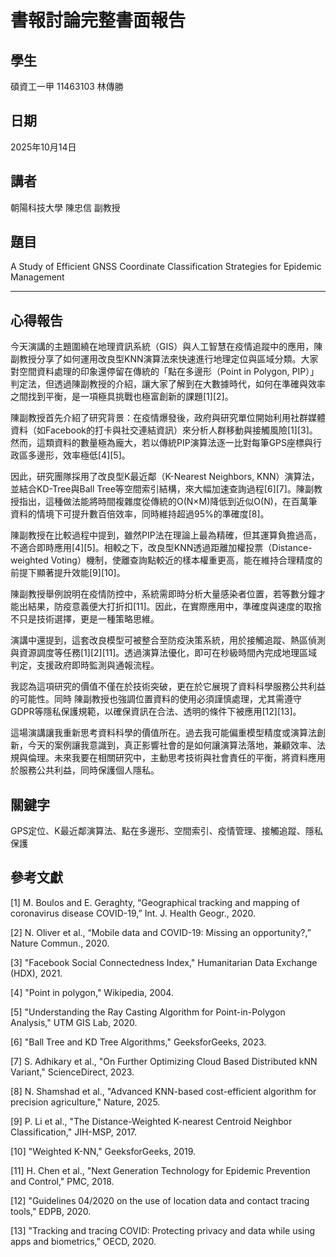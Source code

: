 # 書報討論完整書面報告

## 學生
碩資工一甲 11463103 林傳勝
## 日期
2025年10月14日
## 講者
朝陽科技大學 陳忠信 副教授
## 題目
A Study of Efficient GNSS Coordinate Classification Strategies for Epidemic Management

---
## 心得報告
今天演講的主題圍繞在地理資訊系統（GIS）與人工智慧在疫情追蹤中的應用，陳副教授分享了如何運用改良型KNN演算法來快速進行地理定位與區域分類。大家對空間資料處理的印象還停留在傳統的「點在多邊形（Point in Polygon, PIP）」判定法，但透過陳副教授的介紹，讓大家了解到在大數據時代，如何在準確與效率之間找到平衡，是一項極具挑戰也極富創新的課題[1][2]。

陳副教授首先介紹了研究背景：在疫情爆發後，政府與研究單位開始利用社群媒體資料（如Facebook的打卡與社交連結資訊）來分析人群移動與接觸風險[1][3]。然而，這類資料的數量極為龐大，若以傳統PIP演算法逐一比對每筆GPS座標與行政區多邊形，效率極低[4][5]。

因此，研究團隊採用了改良型K最近鄰（K-Nearest Neighbors, KNN）演算法，並結合KD-Tree與Ball Tree等空間索引結構，來大幅加速查詢過程[6][7]。陳副教授指出，這種做法能將時間複雜度從傳統的O(N×M)降低到近似O(N)，在百萬筆資料的情境下可提升數百倍效率，同時維持超過95%的準確度[8]。

陳副教授在比較過程中提到，雖然PIP法在理論上最為精確，但其運算負擔過高，不適合即時應用[4][5]。相較之下，改良型KNN透過距離加權投票（Distance-weighted Voting）機制，使離查詢點較近的樣本權重更高，能在維持合理精度的前提下顯著提升效能[9][10]。

陳副教授舉例說明在疫情防控中，系統需即時分析大量感染者位置，若等數分鐘才能出結果，防疫意義便大打折扣[11]。因此，在實際應用中，準確度與速度的取捨不只是技術選擇，更是一種策略思維。

演講中還提到，這套改良模型可被整合至防疫決策系統，用於接觸追蹤、熱區偵測與資源調度等任務[1][2][11]。透過演算法優化，即可在秒級時間內完成地理區域判定，支援政府即時監測與通報流程。

我認為這項研究的價值不僅在於技術突破，更在於它展現了資料科學服務公共利益的可能性。同時 陳副教授也強調位置資料的使用必須謹慎處理，尤其需遵守GDPR等隱私保護規範，以確保資訊在合法、透明的條件下被應用[12][13]。

這場演講讓我重新思考資料科學的價值所在。過去我可能偏重模型精度或演算法創新，今天的案例讓我意識到，真正影響社會的是如何讓演算法落地，兼顧效率、法規與倫理。未來我要在相關研究中，主動思考技術與社會責任的平衡，將資料應用於服務公共利益，同時保護個人隱私。

## 關鍵字

GPS定位、K最近鄰演算法、點在多邊形、空間索引、疫情管理、接觸追蹤、隱私保護

## 參考文獻
[1] M. Boulos and E. Geraghty, “Geographical tracking and mapping of coronavirus disease COVID-19,” Int. J. Health Geogr., 2020.

[2] N. Oliver et al., “Mobile data and COVID-19: Missing an opportunity?,” Nature Commun., 2020.

[3] "Facebook Social Connectedness Index," Humanitarian Data Exchange (HDX), 2021.

[4] "Point in polygon," Wikipedia, 2004.

[5] "Understanding the Ray Casting Algorithm for Point-in-Polygon Analysis," UTM GIS Lab, 2020.

[6] "Ball Tree and KD Tree Algorithms," GeeksforGeeks, 2023.

[7] S. Adhikary et al., "On Further Optimizing Cloud Based Distributed kNN Variant," ScienceDirect, 2023.

[8] N. Shamshad et al., "Advanced KNN-based cost-efficient algorithm for precision agriculture," Nature, 2025.

[9] P. Li et al., "The Distance-Weighted K-nearest Centroid Neighbor Classification," JIH-MSP, 2017.

[10] "Weighted K-NN," GeeksforGeeks, 2019.

[11] H. Chen et al., "Next Generation Technology for Epidemic Prevention and Control," PMC, 2018.

[12] "Guidelines 04/2020 on the use of location data and contact tracing tools," EDPB, 2020.

[13] "Tracking and tracing COVID: Protecting privacy and data while using apps and biometrics," OECD, 2020.